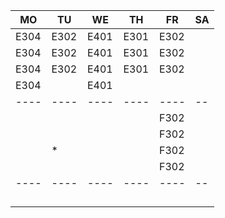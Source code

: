 |MO  |TU  |WE  |TH  |FR  |SA|
|----|----|----|----|----|--|
|E304|E302|E401|E301|E302|  |
|E304|E302|E401|E301|E302|  |
|E304|E302|E401|E301|E302|  |
|E304|    |E401|    |    |  |
|----|----|----|----|----|--|
|    |    |    |    |F302|  |
|    |    |    |    |F302|  |
|    |*   |    |    |F302|  |
|    |    |    |    |F302|  |
|----|----|----|----|----|--|
|    |    |    |    |    |  |
|    |    |    |    |    |  |
|    |    |    |    |    |  |
|    |    |    |    |    |  |
